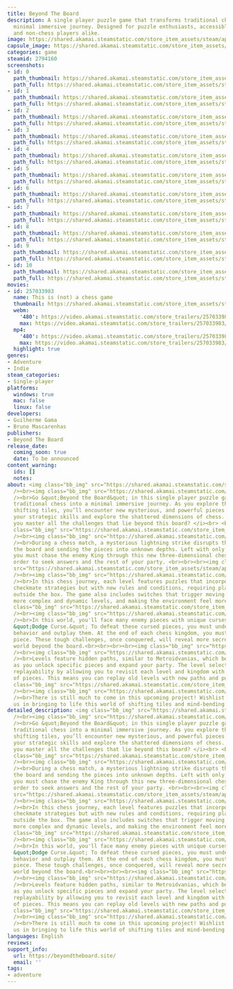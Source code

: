 ```yaml
---
title: Beyond The Board
description: A single player puzzle game that transforms traditional chess into a
  minimal immersive journey. Designed for puzzle enthusiasts, accessible to chess
  and non-chess players alike​.
image: https://shared.akamai.steamstatic.com/store_item_assets/steam/apps/2794160/header.jpg?t=1731027979
capsule_image: https://shared.akamai.steamstatic.com/store_item_assets/steam/apps/2794160/capsule_231x87.jpg?t=1731027979
categories: game
steamid: 2794160
screenshots:
- id: 0
  path_thumbnail: https://shared.akamai.steamstatic.com/store_item_assets/steam/apps/2794160/ss_e1c13bf95f70f7103d68676e2844d66ba4bedd40.600x338.jpg?t=1731027979
  path_full: https://shared.akamai.steamstatic.com/store_item_assets/steam/apps/2794160/ss_e1c13bf95f70f7103d68676e2844d66ba4bedd40.1920x1080.jpg?t=1731027979
- id: 1
  path_thumbnail: https://shared.akamai.steamstatic.com/store_item_assets/steam/apps/2794160/ss_e6a20fdbae45026f2dbdcff704869d36ec5b66fe.600x338.jpg?t=1731027979
  path_full: https://shared.akamai.steamstatic.com/store_item_assets/steam/apps/2794160/ss_e6a20fdbae45026f2dbdcff704869d36ec5b66fe.1920x1080.jpg?t=1731027979
- id: 2
  path_thumbnail: https://shared.akamai.steamstatic.com/store_item_assets/steam/apps/2794160/ss_f542979168cf89c7c589b7d455c1ad9ae0179319.600x338.jpg?t=1731027979
  path_full: https://shared.akamai.steamstatic.com/store_item_assets/steam/apps/2794160/ss_f542979168cf89c7c589b7d455c1ad9ae0179319.1920x1080.jpg?t=1731027979
- id: 3
  path_thumbnail: https://shared.akamai.steamstatic.com/store_item_assets/steam/apps/2794160/ss_887e560c6ecc78bf33c45992e01c774e78796d21.600x338.jpg?t=1731027979
  path_full: https://shared.akamai.steamstatic.com/store_item_assets/steam/apps/2794160/ss_887e560c6ecc78bf33c45992e01c774e78796d21.1920x1080.jpg?t=1731027979
- id: 4
  path_thumbnail: https://shared.akamai.steamstatic.com/store_item_assets/steam/apps/2794160/ss_ca1fe6d91cc42690306bc6b3c4e8e1740ae15d52.600x338.jpg?t=1731027979
  path_full: https://shared.akamai.steamstatic.com/store_item_assets/steam/apps/2794160/ss_ca1fe6d91cc42690306bc6b3c4e8e1740ae15d52.1920x1080.jpg?t=1731027979
- id: 5
  path_thumbnail: https://shared.akamai.steamstatic.com/store_item_assets/steam/apps/2794160/ss_fa52e70ca05216601b1323594faae34805136cc6.600x338.jpg?t=1731027979
  path_full: https://shared.akamai.steamstatic.com/store_item_assets/steam/apps/2794160/ss_fa52e70ca05216601b1323594faae34805136cc6.1920x1080.jpg?t=1731027979
- id: 6
  path_thumbnail: https://shared.akamai.steamstatic.com/store_item_assets/steam/apps/2794160/ss_391da3f8d1d8efb380c257b4bb5c8eb03ae65d6d.600x338.jpg?t=1731027979
  path_full: https://shared.akamai.steamstatic.com/store_item_assets/steam/apps/2794160/ss_391da3f8d1d8efb380c257b4bb5c8eb03ae65d6d.1920x1080.jpg?t=1731027979
- id: 7
  path_thumbnail: https://shared.akamai.steamstatic.com/store_item_assets/steam/apps/2794160/ss_c533ecbb57d7f0e57cf251026a053930c4da2a0c.600x338.jpg?t=1731027979
  path_full: https://shared.akamai.steamstatic.com/store_item_assets/steam/apps/2794160/ss_c533ecbb57d7f0e57cf251026a053930c4da2a0c.1920x1080.jpg?t=1731027979
- id: 8
  path_thumbnail: https://shared.akamai.steamstatic.com/store_item_assets/steam/apps/2794160/ss_a6a8bf8cd27aa9b3e7a2536bf528d7a6dd36174e.600x338.jpg?t=1731027979
  path_full: https://shared.akamai.steamstatic.com/store_item_assets/steam/apps/2794160/ss_a6a8bf8cd27aa9b3e7a2536bf528d7a6dd36174e.1920x1080.jpg?t=1731027979
- id: 9
  path_thumbnail: https://shared.akamai.steamstatic.com/store_item_assets/steam/apps/2794160/ss_b28265809ab3d50fe712b1c80ee642e5f8705356.600x338.jpg?t=1731027979
  path_full: https://shared.akamai.steamstatic.com/store_item_assets/steam/apps/2794160/ss_b28265809ab3d50fe712b1c80ee642e5f8705356.1920x1080.jpg?t=1731027979
- id: 10
  path_thumbnail: https://shared.akamai.steamstatic.com/store_item_assets/steam/apps/2794160/ss_9ddf6894d76ce76762e63e4733cf61b583f1f53c.600x338.jpg?t=1731027979
  path_full: https://shared.akamai.steamstatic.com/store_item_assets/steam/apps/2794160/ss_9ddf6894d76ce76762e63e4733cf61b583f1f53c.1920x1080.jpg?t=1731027979
movies:
- id: 257033983
  name: This is (not) a chess game
  thumbnail: https://shared.akamai.steamstatic.com/store_item_assets/steam/apps/257033983/movie.293x165.jpg?t=1719414007
  webm:
    '480': https://video.akamai.steamstatic.com/store_trailers/257033983/movie480_vp9.webm?t=1719414007
    max: https://video.akamai.steamstatic.com/store_trailers/257033983/movie_max_vp9.webm?t=1719414007
  mp4:
    '480': https://video.akamai.steamstatic.com/store_trailers/257033983/movie480.mp4?t=1719414007
    max: https://video.akamai.steamstatic.com/store_trailers/257033983/movie_max.mp4?t=1719414007
  highlight: true
genres:
- Adventure
- Indie
steam_categories:
- Single-player
platforms:
  windows: true
  mac: false
  linux: false
developers:
- Guilherme Gama
- Bruno Mascarenhas
publishers:
- Beyond The Board
release_date:
  coming_soon: true
  date: To be announced
content_warning:
  ids: []
  notes:
about: <img class="bb_img" src="https://shared.akamai.steamstatic.com/store_item_assets/steam/apps/2794160/extras/About.gif?t=1731027979"
  /><br><img class="bb_img" src="https://shared.akamai.steamstatic.com/store_item_assets/steam/apps/2794160/extras/Header_About.png?t=1731027979"
  /><br>Go &quot;Beyond the Board&quot; in this single player puzzle game that transforms
  traditional chess into a minimal immersive journey. As you explore this land of
  shifting tiles, you’ll encounter new mysterious, and powerful pieces. Challenge
  your strategic skills and explore the shattered dimensions of chess. <br><br><i>Can
  you master all the challenges that lie beyond this board? </i><br> <br><br><img
  class="bb_img" src="https://shared.akamai.steamstatic.com/store_item_assets/steam/apps/2794160/extras/Intro.gif?t=1731027979"
  /><br><img class="bb_img" src="https://shared.akamai.steamstatic.com/store_item_assets/steam/apps/2794160/extras/Header_Story.png?t=1731027979"
  /><br>During a chess match, a mysterious lightning strike disrupts the game, shattering
  the board and sending the pieces into unknown depths. Left with only a single Rook,
  you must chase the enemy King through this new three-dimensional chess realm, in
  order to seek answers and the rest of your party. <br><br><br><img class="bb_img"
  src="https://shared.akamai.steamstatic.com/store_item_assets/steam/apps/2794160/extras/Puzzles.gif?t=1731027979"
  /><br><img class="bb_img" src="https://shared.akamai.steamstatic.com/store_item_assets/steam/apps/2794160/extras/Header_Mecha.png?t=1731027979"
  /><br>In this chess journey, each level features puzzles that incorporate standard
  checkmate strategies but with new rules and conditions, requiring players to think
  outside the box. The game also includes switches that trigger moving blocks, creating
  more complex and dynamic levels, and making the environment feel more alive.<br><br><br><img
  class="bb_img" src="https://shared.akamai.steamstatic.com/store_item_assets/steam/apps/2794160/extras/Pieces.gif?t=1731027979"
  /><br><img class="bb_img" src="https://shared.akamai.steamstatic.com/store_item_assets/steam/apps/2794160/extras/Header_Enm.png?t=1731027979"
  /><br>In this world, you'll face many enemy pieces with unique curses, such as the
  &quot;Dodge Curse.&quot; To defeat these cursed pieces, you must understand their
  behavior and outplay them. At the end of each chess kingdom, you must face a Boss
  piece. These tough challenges, once conquered, will reveal more secrets about the
  world beyond the board.<br><br><br><br><img class="bb_img" src="https://shared.akamai.steamstatic.com/store_item_assets/steam/apps/2794160/extras/Replay.gif?t=1731027979"
  /><br><img class="bb_img" src="https://shared.akamai.steamstatic.com/store_item_assets/steam/apps/2794160/extras/Header_Repl.png?t=1731027979"
  /><br>Levels feature hidden paths, similar to Metroidvanias, which become accessible
  as you unlock specific pieces and expand your party. The level selector enhances
  replayability by allowing you to revisit each level and kingdom with different combinations
  of pieces. This means you can replay old levels with new paths and puzzle solutions.<br><br><br><br><img
  class="bb_img" src="https://shared.akamai.steamstatic.com/store_item_assets/steam/apps/2794160/extras/wish.gif?t=1731027979"
  /><br><img class="bb_img" src="https://shared.akamai.steamstatic.com/store_item_assets/steam/apps/2794160/extras/Header_Wish.png?t=1731027979"
  /><br>There is still much to come in this upcoming project! Wishlist and support
  us in bringing to life this world of shifting tiles and mind-bending puzzles!
detailed_description: <img class="bb_img" src="https://shared.akamai.steamstatic.com/store_item_assets/steam/apps/2794160/extras/About.gif?t=1731027979"
  /><br><img class="bb_img" src="https://shared.akamai.steamstatic.com/store_item_assets/steam/apps/2794160/extras/Header_About.png?t=1731027979"
  /><br>Go &quot;Beyond the Board&quot; in this single player puzzle game that transforms
  traditional chess into a minimal immersive journey. As you explore this land of
  shifting tiles, you’ll encounter new mysterious, and powerful pieces. Challenge
  your strategic skills and explore the shattered dimensions of chess. <br><br><i>Can
  you master all the challenges that lie beyond this board? </i><br> <br><br><img
  class="bb_img" src="https://shared.akamai.steamstatic.com/store_item_assets/steam/apps/2794160/extras/Intro.gif?t=1731027979"
  /><br><img class="bb_img" src="https://shared.akamai.steamstatic.com/store_item_assets/steam/apps/2794160/extras/Header_Story.png?t=1731027979"
  /><br>During a chess match, a mysterious lightning strike disrupts the game, shattering
  the board and sending the pieces into unknown depths. Left with only a single Rook,
  you must chase the enemy King through this new three-dimensional chess realm, in
  order to seek answers and the rest of your party. <br><br><br><img class="bb_img"
  src="https://shared.akamai.steamstatic.com/store_item_assets/steam/apps/2794160/extras/Puzzles.gif?t=1731027979"
  /><br><img class="bb_img" src="https://shared.akamai.steamstatic.com/store_item_assets/steam/apps/2794160/extras/Header_Mecha.png?t=1731027979"
  /><br>In this chess journey, each level features puzzles that incorporate standard
  checkmate strategies but with new rules and conditions, requiring players to think
  outside the box. The game also includes switches that trigger moving blocks, creating
  more complex and dynamic levels, and making the environment feel more alive.<br><br><br><img
  class="bb_img" src="https://shared.akamai.steamstatic.com/store_item_assets/steam/apps/2794160/extras/Pieces.gif?t=1731027979"
  /><br><img class="bb_img" src="https://shared.akamai.steamstatic.com/store_item_assets/steam/apps/2794160/extras/Header_Enm.png?t=1731027979"
  /><br>In this world, you'll face many enemy pieces with unique curses, such as the
  &quot;Dodge Curse.&quot; To defeat these cursed pieces, you must understand their
  behavior and outplay them. At the end of each chess kingdom, you must face a Boss
  piece. These tough challenges, once conquered, will reveal more secrets about the
  world beyond the board.<br><br><br><br><img class="bb_img" src="https://shared.akamai.steamstatic.com/store_item_assets/steam/apps/2794160/extras/Replay.gif?t=1731027979"
  /><br><img class="bb_img" src="https://shared.akamai.steamstatic.com/store_item_assets/steam/apps/2794160/extras/Header_Repl.png?t=1731027979"
  /><br>Levels feature hidden paths, similar to Metroidvanias, which become accessible
  as you unlock specific pieces and expand your party. The level selector enhances
  replayability by allowing you to revisit each level and kingdom with different combinations
  of pieces. This means you can replay old levels with new paths and puzzle solutions.<br><br><br><br><img
  class="bb_img" src="https://shared.akamai.steamstatic.com/store_item_assets/steam/apps/2794160/extras/wish.gif?t=1731027979"
  /><br><img class="bb_img" src="https://shared.akamai.steamstatic.com/store_item_assets/steam/apps/2794160/extras/Header_Wish.png?t=1731027979"
  /><br>There is still much to come in this upcoming project! Wishlist and support
  us in bringing to life this world of shifting tiles and mind-bending puzzles!
languages: English
reviews:
support_info:
  url: https://beyondtheboard.site/
  email: ''
tags:
- adventure
---
```


